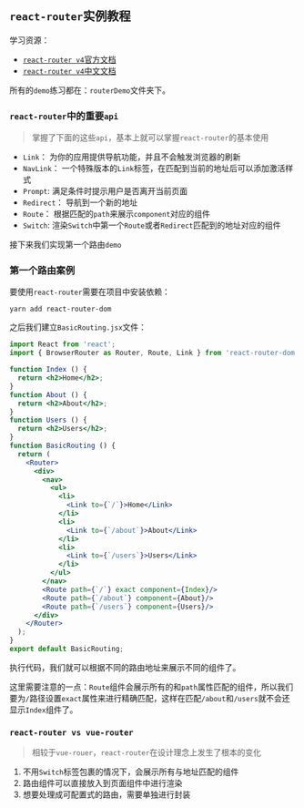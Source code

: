 ## `react-router`实例教程
学习资源：  
* [`react-router v4`官方文档]()
* [`react-router v4`中文文档](https://router.happyfe.com/)

所有的`demo`练习都在：`routerDemo`文件夹下。

### `react-router`中的重要`api`
> 掌握了下面的这些`api`，基本上就可以掌握`react-router`的基本使用

* `Link`： 为你的应用提供导航功能，并且不会触发浏览器的刷新
* `NavLink`： 一个特殊版本的`Link`标签，在匹配到当前的地址后可以添加激活样式
* `Prompt`: 满足条件时提示用户是否离开当前页面
* `Redirect`： 导航到一个新的地址
* `Route`： 根据匹配的`path`来展示`component`对应的组件
* `Switch`: 渲染`Switch`中第一个`Route`或者`Redirect`匹配到的地址对应的组件

接下来我们实现第一个路由`demo`

### 第一个路由案例
要使用`react-router`需要在项目中安装依赖：  
```npm
yarn add react-router-dom
```
之后我们建立`BasicRouting.jsx`文件：  
```jsx harmony
import React from 'react';
import { BrowserRouter as Router, Route, Link } from 'react-router-dom';

function Index () {
  return <h2>Home</h2>;
}
function About () {
  return <h2>About</h2>;
}
function Users () {
  return <h2>Users</h2>;
}
function BasicRouting () {
  return (
    <Router>
      <div>
        <nav>
          <ul>
            <li>
              <Link to={`/`}>Home</Link>
            </li>
            <li>
              <Link to={`/about`}>About</Link>
            </li>
            <li>
              <Link to={`/users`}>Users</Link>
            </li>
          </ul>
        </nav>
        <Route path={`/`} exact component={Index}/>
        <Route path={`/about`} component={About}/>
        <Route path={`/users`} component={Users}/>
      </div>
    </Router>
  );
}
export default BasicRouting;
```
执行代码，我们就可以根据不同的路由地址来展示不同的组件了。

这里需要注意的一点：`Route`组件会展示所有的和`path`属性匹配的组件，所以我们要为`/`路径设置`exact`属性来进行精确匹配，这样在匹配`/about`和`/users`就不会还显示`Index`组件了。

### `react-router vs vue-router`
> 相较于`vue-rouer`，`react-router`在设计理念上发生了根本的变化

1. 不用`Switch`标签包裹的情况下，会展示所有与地址匹配的组件
2. 路由组件可以直接放入到页面组件中进行渲染
3. 想要处理成可配置式的路由，需要单独进行封装
